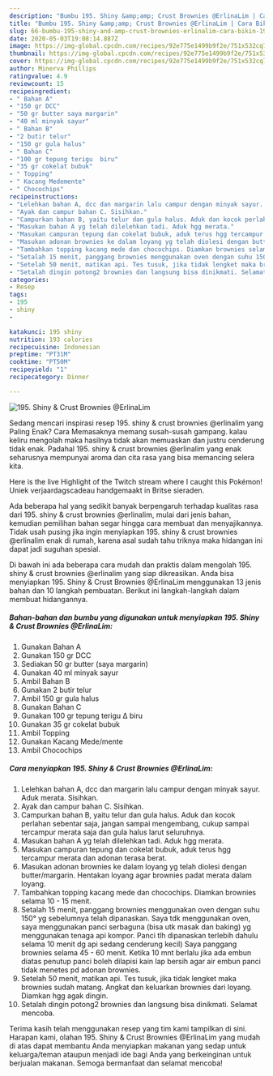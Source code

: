 ```yaml
---
description: "Bumbu 195. Shiny &amp;amp; Crust Brownies @ErlinaLim | Cara Bikin 195. Shiny &amp;amp; Crust Brownies @ErlinaLim Yang Lezat"
title: "Bumbu 195. Shiny &amp;amp; Crust Brownies @ErlinaLim | Cara Bikin 195. Shiny &amp;amp; Crust Brownies @ErlinaLim Yang Lezat"
slug: 66-bumbu-195-shiny-and-amp-crust-brownies-erlinalim-cara-bikin-195-shiny-and-amp-crust-brownies-erlinalim-yang-lezat
date: 2020-05-03T19:08:14.887Z
image: https://img-global.cpcdn.com/recipes/92e775e1499b9f2e/751x532cq70/195-shiny-crust-brownies-erlinalim-foto-resep-utama.jpg
thumbnail: https://img-global.cpcdn.com/recipes/92e775e1499b9f2e/751x532cq70/195-shiny-crust-brownies-erlinalim-foto-resep-utama.jpg
cover: https://img-global.cpcdn.com/recipes/92e775e1499b9f2e/751x532cq70/195-shiny-crust-brownies-erlinalim-foto-resep-utama.jpg
author: Minerva Phillips
ratingvalue: 4.9
reviewcount: 15
recipeingredient:
- " Bahan A"
- "150 gr DCC"
- "50 gr butter saya margarin"
- "40 ml minyak sayur"
- " Bahan B"
- "2 butir telur"
- "150 gr gula halus"
- " Bahan C"
- "100 gr tepung terigu  biru"
- "35 gr cokelat bubuk"
- " Topping"
- " Kacang Medemente"
- " Chocochips"
recipeinstructions:
- "Lelehkan bahan A, dcc dan margarin lalu campur dengan minyak sayur. Aduk merata. Sisihkan."
- "Ayak dan campur bahan C. Sisihkan."
- "Campurkan bahan B, yaitu telur dan gula halus. Aduk dan kocok perlahan sebentar saja, jangan sampai mengembang, cukup sampai tercampur merata saja dan gula halus larut seluruhnya."
- "Masukan bahan A yg telah dilelehkan tadi. Aduk hgg merata."
- "Masukan campuran tepung dan cokelat bubuk, aduk terus hgg tercampur merata dan adonan terasa berat."
- "Masukan adonan brownies ke dalam loyang yg telah diolesi dengan butter/margarin. Hentakan loyang agar brownies padat merata dalam loyang."
- "Tambahkan topping kacang mede dan chocochips. Diamkan brownies selama 10 - 15 menit."
- "Setalah 15 menit, panggang brownies menggunakan oven dengan suhu 150° yg sebelumnya telah dipanaskan. Saya tdk menggunakan oven, saya menggunakan panci serbaguna (bisa utk masak dan baking) yg menggunakan tenaga api kompor. Panci tlh dipanaskan terlebih dahulu selama 10 menit dg api sedang cenderung kecil) Saya panggang brownies selama 45 - 60 menit. Ketika 10 mnt berlalu jika ada embun diatas penutup panci boleh dilapisi kain lap bersih agar air embun panci tidak menetes pd adonan brownies."
- "Setelah 50 menit, matikan api. Tes tusuk, jika tidak lengket maka brownies sudah matang. Angkat dan keluarkan brownies dari loyang. Diamkan hgg agak dingin."
- "Setalah dingin potong2 brownies dan langsung bisa dinikmati. Selamat mencoba."
categories:
- Resep
tags:
- 195
- shiny
- 

katakunci: 195 shiny  
nutrition: 193 calories
recipecuisine: Indonesian
preptime: "PT31M"
cooktime: "PT50M"
recipeyield: "1"
recipecategory: Dinner

---
```



![195. Shiny &amp; Crust Brownies @ErlinaLim](https://img-global.cpcdn.com/recipes/92e775e1499b9f2e/751x532cq70/195-shiny-crust-brownies-erlinalim-foto-resep-utama.jpg)

Sedang mencari inspirasi resep 195. shiny &amp; crust brownies @erlinalim yang Paling Enak? Cara Memasaknya memang susah-susah gampang. kalau keliru mengolah maka hasilnya tidak akan memuaskan dan justru cenderung tidak enak. Padahal 195. shiny &amp; crust brownies @erlinalim yang enak seharusnya mempunyai aroma dan cita rasa yang bisa memancing selera kita.

Here is the live Highlight of the Twitch stream where I caught this Pokémon! Uniek verjaardagscadeau handgemaakt in Britse sieraden.

Ada beberapa hal yang sedikit banyak berpengaruh terhadap kualitas rasa dari 195. shiny &amp; crust brownies @erlinalim, mulai dari jenis bahan, kemudian pemilihan bahan segar hingga cara membuat dan menyajikannya. Tidak usah pusing jika ingin menyiapkan 195. shiny &amp; crust brownies @erlinalim enak di rumah, karena asal sudah tahu triknya maka hidangan ini dapat jadi suguhan spesial.


Di bawah ini ada beberapa cara mudah dan praktis dalam mengolah 195. shiny &amp; crust brownies @erlinalim yang siap dikreasikan. Anda bisa menyiapkan 195. Shiny &amp; Crust Brownies @ErlinaLim menggunakan 13 jenis bahan dan 10 langkah pembuatan. Berikut ini langkah-langkah dalam membuat hidangannya.

<!--inarticleads1-->

##### Bahan-bahan dan bumbu yang digunakan untuk menyiapkan 195. Shiny &amp; Crust Brownies @ErlinaLim:

1. Gunakan  Bahan A
1. Gunakan 150 gr DCC
1. Sediakan 50 gr butter (saya margarin)
1. Gunakan 40 ml minyak sayur
1. Ambil  Bahan B
1. Gunakan 2 butir telur
1. Ambil 150 gr gula halus
1. Gunakan  Bahan C
1. Gunakan 100 gr tepung terigu ∆ biru
1. Gunakan 35 gr cokelat bubuk
1. Ambil  Topping
1. Gunakan  Kacang Mede/mente
1. Ambil  Chocochips




<!--inarticleads2-->

##### Cara menyiapkan 195. Shiny &amp; Crust Brownies @ErlinaLim:

1. Lelehkan bahan A, dcc dan margarin lalu campur dengan minyak sayur. Aduk merata. Sisihkan.
1. Ayak dan campur bahan C. Sisihkan.
1. Campurkan bahan B, yaitu telur dan gula halus. Aduk dan kocok perlahan sebentar saja, jangan sampai mengembang, cukup sampai tercampur merata saja dan gula halus larut seluruhnya.
1. Masukan bahan A yg telah dilelehkan tadi. Aduk hgg merata.
1. Masukan campuran tepung dan cokelat bubuk, aduk terus hgg tercampur merata dan adonan terasa berat.
1. Masukan adonan brownies ke dalam loyang yg telah diolesi dengan butter/margarin. Hentakan loyang agar brownies padat merata dalam loyang.
1. Tambahkan topping kacang mede dan chocochips. Diamkan brownies selama 10 - 15 menit.
1. Setalah 15 menit, panggang brownies menggunakan oven dengan suhu 150° yg sebelumnya telah dipanaskan. Saya tdk menggunakan oven, saya menggunakan panci serbaguna (bisa utk masak dan baking) yg menggunakan tenaga api kompor. Panci tlh dipanaskan terlebih dahulu selama 10 menit dg api sedang cenderung kecil) Saya panggang brownies selama 45 - 60 menit. Ketika 10 mnt berlalu jika ada embun diatas penutup panci boleh dilapisi kain lap bersih agar air embun panci tidak menetes pd adonan brownies.
1. Setelah 50 menit, matikan api. Tes tusuk, jika tidak lengket maka brownies sudah matang. Angkat dan keluarkan brownies dari loyang. Diamkan hgg agak dingin.
1. Setalah dingin potong2 brownies dan langsung bisa dinikmati. Selamat mencoba.




Terima kasih telah menggunakan resep yang tim kami tampilkan di sini. Harapan kami, olahan 195. Shiny &amp; Crust Brownies @ErlinaLim yang mudah di atas dapat membantu Anda menyiapkan makanan yang sedap untuk keluarga/teman ataupun menjadi ide bagi Anda yang berkeinginan untuk berjualan makanan. Semoga bermanfaat dan selamat mencoba!
